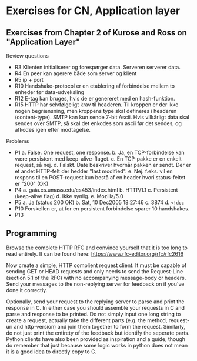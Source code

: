 # Exercises for CN, Application layer

## Exercises from Chapter 2 of Kurose and Ross on "Application Layer"

Review questions

* R3
Klienten initialiserer og forespørger data. Serveren serverer data.
* R4
En peer kan agerere både som server og klient
* R5
ip + port
* R10
Handshake-protocol er en etablering af forbindelse mellem to enheder før data-udveksling
* R12
E-tag kan bruges, hvis de er genereret med en hash-funktion.
* R15
HTTP har selvfølgeligt krav til headeren. Til kroppen er der ikke nogen begrænsning, men kroppens type skal defineres i headeren (content-type).
SMTP kan kun sende 7-bit Ascii. Hvis vilkårligt data skal sendes over SMTP, så skal det enkodes som ascii før det sendes, og afkodes igen efter modtagelse.

Problems

* P1
a. False. One request, one response.
b. Ja, en TCP-forbindelse kan være persistent med keep-alive-flaget.
c. En TCP-pakke er en enkelt request, så nej.
d. Falskt. Date beskriver hvornår pakken er sendt. Der er et andet HTTP-felt der hedder "last modified".
e. Nej. f.eks. vil en respons til en POST-request kun bestå af en header hvori status-feltet er "200" (OK)
* P4
a. gaia.cs.umass.edu/cs453/index.html
b. HTTP/1.1
c. Persistent (keep-alive flag)
d. Ikke synlig.
e. Mozilla/5.0 
* P5
a. Ja (status 200 OK)
b. Sat, 10 Dec2005 18:27:46
c. 3874
d. `<!doc`
* P10
Forskellen er, at for en persistent forbindelse sparer 10 handshakes.
* P13

## Programming
Browse the complete HTTP RFC and convince yourself that it is too long to read entirely. It can be found here: https://www.rfc-editor.org/rfc/rfc2616

Now create a simple, HTTP complient request client. It must be capable of sending GET or HEAD requests and only needs to send the Request-Line (section 5.1 of the RFC) with no accompanying message-body or headers. Send your messages to the non-replying server for feedback on if you've done it correctly. 

Optionally, send your request to the replying server to parse and print the response in C. In either case you should assemble your requests in C and parse and response to be printed. Do not simply input one long string to create a request, actually take the different parts (e.g. the method, request-uri and http-version) and join them together to form the request. Similarly, do not just print the entirety of the feedback but identify the seperate parts. Python clients have also been provided as inspiration and a guide, though do remember that just because some logic works in python does not mean it is a good idea to directly copy to C.
